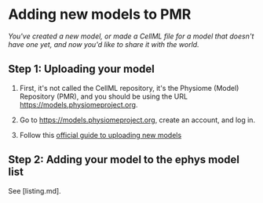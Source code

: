 # Adding new models to PMR

_You've created a new model, or made a CellML file for a model that doesn't have one yet, and now you'd like to share it with the world._

## Step 1: Uploading your model

1. First, it's not called the CellML repository, it's the Physiome (Model) Repository (PMR), and you should be using the URL https://models.physiomeproject.org.

2. Go to https://models.physiomeproject.org, create an account, and log in.

3. Follow this [official guide to uploading new models](https://aucklandphysiomerepository.readthedocs.io/en/latest/quickstart.html)

## Step 2: Adding your model to the ephys model list

See [listing.md].







